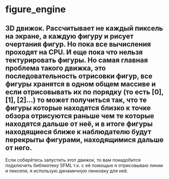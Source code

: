 # figure_engine
3D движок. Рассчитывает не каждый пиксель на экране, а каждую фигуру и рисует очертания фигур. Но пока все вычисления проходят на CPU. И еще пока что нельзя тектурировать фигуры. Но самая главная проблема такого движка, это последовательность отрисовки фигур, все фигуры хранятся в одном общем массиве и если отрисовывать их по порядку (то есть [0], [1], [2]...) то может получиться так, что те фигуры которые находятся близко к точке обзора отрисуются раньше чем те которые находятся дальше от неё, и в итоге фигуры находящиеся ближе к наблюдателю будут перекрыты фигурами, находящимися дальше от него.
----------------------------------------------------------
Если соберётесь запустить этот движок, то вам понадобится подключить библиотеку SFML т.к. с её помощью я отрисовываю линии и пиксели, я использую динамичную линковку для неё.
